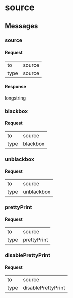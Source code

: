---
---

# source #

## Messages ##

### source ###

#### Request ####

<table>

<tr>
<td>to</td>
<td>source</td>
</tr>

<tr>
<td>type</td>
<td>source</td>
</tr>

</table>

#### Response ####
longstring

### blackbox ###

#### Request ####

<table>

<tr>
<td>to</td>
<td>source</td>
</tr>

<tr>
<td>type</td>
<td>blackbox</td>
</tr>

</table>

### unblackbox ###

#### Request ####

<table>

<tr>
<td>to</td>
<td>source</td>
</tr>

<tr>
<td>type</td>
<td>unblackbox</td>
</tr>

</table>

### prettyPrint ###

#### Request ####

<table>

<tr>
<td>to</td>
<td>source</td>
</tr>

<tr>
<td>type</td>
<td>prettyPrint</td>
</tr>

</table>

### disablePrettyPrint ###

#### Request ####

<table>

<tr>
<td>to</td>
<td>source</td>
</tr>

<tr>
<td>type</td>
<td>disablePrettyPrint</td>
</tr>

</table>
